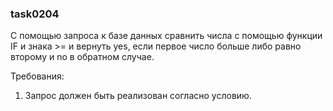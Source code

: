 
### task0204

С помощью запроса к базе данных сравнить числа с помощью функции IF и знака >= и вернуть yes,
если первое число больше либо равно второму и no в обратном случае.


Требования:
1.	Запрос должен быть реализован согласно условию.


